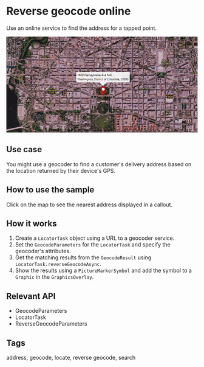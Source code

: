 # Reverse geocode online

Use an online service to find the address for a tapped point.

![Image of reverse geocode](ReverseGeocodeOnline.png)

## Use case

You might use a geocoder to find a customer's delivery address based on the location returned by their device's GPS.

## How to use the sample

Click on the map to see the nearest address displayed in a callout.

## How it works

1. Create a `LocatorTask` object using a URL to a geocoder service.
2. Set the `GeocodeParameters` for the `LocatorTask` and specify the geocoder's attributes.
3. Get the matching results from the `GeocodeResult` using  `LocatorTask.reverseGeocodeAsync`.
4. Show the results using a `PictureMarkerSymbol` and add the symbol to a `Graphic` in the `GraphicsOverlay`.

## Relevant API

* GeocodeParameters
* LocatorTask
* ReverseGeocodeParameters

## Tags

address, geocode, locate, reverse geocode, search

